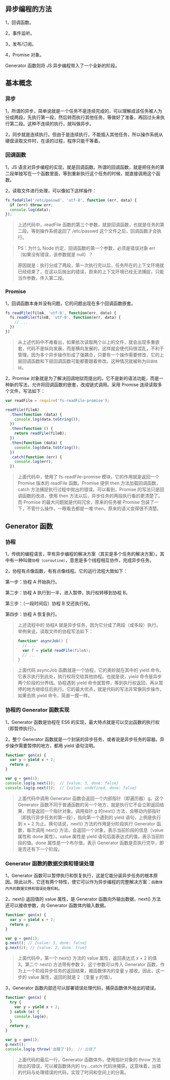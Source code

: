 ## 异步编程的方法

1，回调函数。

2，事件监听。

3，发布/订阅。

4，Promise 对象。

Generator 函数则将 JS 异步编程带入了一个全新的阶段。

## 基本概念

### 异步

1，所谓的异步，简单说就是一个任务不是连续完成的，可以理解成该任务被人为分成两段，先执行第一段，然后转而执行其他任务，等做好了准备，再回过头来执行第二段。这种不连续的执行，就叫做异步。

2，同步就是连续执行。但由于是连续执行，不能插入其他任务，所以操作系统从硬盘读取文件时，在读的过程，程序只能干等着。

### 回调函数

1，JS 语言对异步编程的实现，就是回调函数。所谓的回调函数，就是把任务的第二段单独写在一个函数里面，等到重新执行这个任务的时候，就直接调用这个函数。

2，读取文件进行处理，可以像如下这样操作：

```js
fs.fedaFile('/etc/passwd', 'utf-8', function (err, data) {
  if (err) throw err;
  console.log(data);
});
```

> 上述代码中，readFile 函数的第三个参数，就是回调函数，也就是任务的第二段。等到操作系统返回了 /etc/passwd 这个文件之后，回调函数才会执行。

> PS：为什么 Node 约定，回调函数的第一个参数，必须是错误对象 err （如果没有错误，该参数就是 null）？

> 原因就是：执行分成了两段，第一次执行完以后，任务所在的上下文环境就已经结束了，在这以后抛出的错误，原来的上下文环境已经无法捕捉，只能当作参数，传入第二段。

### Promise

1，回调函数本身并没有问题，它的问题出现在多个回调函数嵌套。

```js
fs.readFile(fileA, 'utf-8', function(err, data) {
  fs.readFile(fileB, 'utf-8', function(err, data) {
    // ...
  })
})
```

> 从上述代码中不难看出，如果依次读取两个以上的文件，就会出现多重嵌套，代码不是纵向发展，而是横向发展的，这样就会使代码很混乱，不利于管理。因为多个异步操作形成了强耦合，只要有一个操作需要修改，它的上层回调函数和下层回调函数可能都要跟着修改。这种情况就被称为`回调地狱`。

2，Promise 对象就是为了解决回调地狱而提出的。它不是新的语法功能，而是一种新的写法，允许将回调函数的嵌套，改成链式调用。采用 Promise 连续读取多个文件，写法如下：

```js
var readFile = require('fs-readFile-promise');

readFile(fileA)
  .then(function (data) {
    console.log(data.toString());
  })
  .then(function () {
    return readFile(fileB);
  })
  .then(function (data) {
    console.log(data.toString());
  })
  .catch(function (err) {
    console.log(err);
  })
```

> 上面代码中，使用了 fs-readFile-promise 模块，它的作用就是返回一个 Promise 版本的 readFile 函数。Promise 提供 then 方法加载回调函数，catch 方法捕捉执行过程中抛出的错误。可以看到，Promise 的写法只是回调函数的改进，使用 then 方法以后，异步任务的两段执行看的更清楚了。而 Promise 的最大问题就是代码冗余，原来的任务被 Promise 包装了一下，不管什么操作，一眼看去都是一堆 then，原来的语义变得很不清楚。

## Generator 函数

### 协程

1，传统的编程语言，早有异步编程的解决方案（其实是多个任务的解决方案）。其中有一种叫做`协程（coroutine）`，意思是多个线程相互协作，完成异步任务。

2，协程有点像函数，有有点像线程。它的运行流程大致如下：

第一步：协程 A 开始执行。

第二步：协程 A 执行到一半，进入暂停，执行权转移到协程 B。

第三步：（一段时间后）协程 B 交还执行权。

第四步：协程 A 恢复执行。

> 上述流程中的 协程A 就是异步任务，因为它分成了两段（或多段）执行。举例来说，读取文件的协程写法如下：

> ```js
> function* asyncJob() {
>   // ...
>   var f = yield readFile(fileA);
>   // ...
> }
> ```

> 上面代码 asyncJob 函数就是一个协程，它的奥妙就在其中的 yield 命令。它表示执行到此处，执行权将交给其他协程。也就是说，yield 命令是异步两个阶段的分界线。协程遇到 yield 命令就暂停，等到执行权返回，再从暂停的地方继续往后执行。它的最大优点，就是代码的写法非常像同步操作，如果去除 yield 命令，简直一摸一样。

### 协程的 Generator 函数实现

1，Generator 函数是协程在 ES6 的实现，最大特点就是可以交出函数的执行权（即暂停执行）。

2，整个 Generator 函数就是一个封装的异步任务，或者说是异步任务的容器。异步操作需要暂停的地方，都用 yield 语句注明。

```js
function* gen(x) {
  var y = yield x + 2;
  return y;
}

var g = gen(1);
console.log(g.next());  // {value: 3, done: false}
console.log(g.next());  // {value: undefined, done: false}
```

> 上面代码中调用 Generator 函数会返回一个内部指针（即遍历器）g。这个 Generator 函数不同于普通函数的另一个地方，就是执行它不会立即返回结果，而是返回一个指针对象。调用指针 g 的next() 方法，会移动内部指针（即执行异步任务的第一段），指向第一个遇到的 yield 语句，上例是执行到 x + 2 为止。换句话说，next() 方法的作用是分阶段执行 Generator 函数，每次调用 next() 方法，会返回一个对象，表示当前阶段的信息（value 属性和 done 属性）。value 属性是 yield 语句后面表达式的值，表示当前阶段的值。done 属性是一个布尔值，表示 Generator 函数是否执行完毕，即是否还有下一个阶段。

### Generator 函数的数据交换和错误处理

1，Generator 函数可以暂停执行和恢复执行，这是它能分装异步任务的根本原因。除此以外，它还有两个特性，使它可以作为异步编程的完整解决方案：`函数体内外的数据交换和错误处理机制`。

2，next() 返回值的 value 属性，是 Generator 函数向外输出数据，next() 方法还可以接收参数，向 Generator 函数体内输入数据。

```js
function* gen(x) {
  var y = yield x + 2;
  return y;
}

var g = gen(1);
g.next(); // {value: 3, done: false}
g.next(2); // {value: 2, done: true}
```

> 上面代码中，第一个 next() 方法的 value 属性，返回表达式 x + 2 的值 3。第二个 next() 方法带有参数 2，这个参数可以传入 Generator 函数，作为上一个阶段异步任务的返回结果，被函数体内的变量 y 接收。因此，这一步的 value 属性，返回的就是 2 （变量 y 的值）。

3，Generator 函数内部还可以部署错误处理代码，捕获函数体外抛出的错误。

```js
function* gen(x) {
  try {
    var y = yield x + 2;
  } catch (e) {
    console.log(e);
  }
  return y;
}

var g = gen(1);
g.next();
console.log(g.throw('出错了'));  // 出错了
```

> 上面代码的最后一行，Generator 函数体外，使用指针对象的 throw 方法抛出的错误，可以被函数体内的 try...catch 代码块捕获。这意味着，出错的代码与处理错误的代码，实现了时间和空间上的分离。